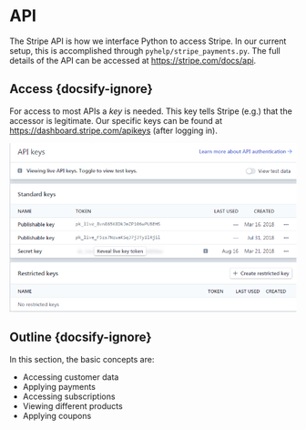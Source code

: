 # API

The Stripe API is how we interface Python to access Stripe. In our current setup, this is accomplished through `pyhelp/stripe_payments.py`. The full details of the API can be accessed at https://stripe.com/docs/api.

## Access {docsify-ignore}

For access to most APIs a *key* is needed. This key tells Stripe (e.g.) that the accessor is legitimate. Our specific keys can be found at https://dashboard.stripe.com/apikeys (after logging in).

![Products](img/keys.PNG)

## Outline {docsify-ignore}

In this section, the basic concepts are:
* Accessing customer data
* Applying payments
* Accessing subscriptions
* Viewing different products
* Applying coupons
